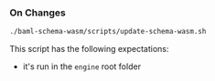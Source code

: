 ### On Changes

```bash
./baml-schema-wasm/scripts/update-schema-wasm.sh
```

This script has the following expectations:

- it's run in the `engine` root folder
